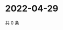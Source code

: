 # 2022-04-29

共 0 条

<!-- BEGIN WEIBO -->
<!-- 最后更新时间 Fri Apr 29 2022 23:01:22 GMT+0800 (China Standard Time) -->

<!-- END WEIBO -->

